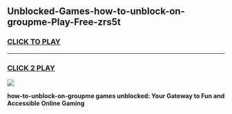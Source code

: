 
## Unblocked-Games-how-to-unblock-on-groupme-Play-Free-zrs5t
<h3>
<a href="https://premium76.site?title=how-to-unblock-on-groupme&ref=23A">CLICK TO PLAY</a></h3>
<hr>

<h3>
<a href="https://premium76.site?title=how-to-unblock-on-groupme&ref=23A">CLICK 2 PLAY</a>
  
</h3>

<a href="https://premium76.site?title=how-to-unblock-on-groupme&ref=23A"><img src="https://clearcache.store/games.png"></a>


**how-to-unblock-on-groupme games unblocked: Your Gateway to Fun and Accessible Online Gaming**
